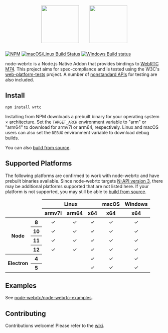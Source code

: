 <h1 align="center">
  <img height="120px" src="https://upload.wikimedia.org/wikipedia/commons/d/d9/Node.js_logo.svg" />&nbsp;&nbsp;&nbsp;&nbsp;
  <img height="120px" src="https://webrtc.org/assets/images/webrtc-logo-vert-retro-dist.svg" />
</h1>

[![NPM](https://img.shields.io/npm/v/wrtc.svg)](https://www.npmjs.com/package/wrtc) [![macOS/Linux Build Status](https://circleci.com/gh/node-webrtc/node-webrtc/tree/develop.svg?style=shield)](https://circleci.com/gh/node-webrtc/node-webrtc) [![Windows Build status](https://ci.appveyor.com/api/projects/status/iulc84we28o1i7b9?svg=true)](https://ci.appveyor.com/project/markandrus/node-webrtc-7bnua)

node-webrtc is a Node.js Native Addon that provides bindings to [WebRTC M74](https://chromium.googlesource.com/external/webrtc/+/branch-heads/m74). This project aims for spec-compliance and is tested using the W3C's [web-platform-tests](https://github.com/web-platform-tests/wpt) project. A number of [nonstandard APIs](docs/nonstandard-apis.md) for testing are also included.

Install
-------

```
npm install wrtc
```

Installing from NPM downloads a prebuilt binary for your operating system × architecture. Set the `TARGET_ARCH` environment variable to "arm" or "arm64" to download for armv7l or arm64, respectively. Linux and macOS users can also set the `DEBUG` environment variable to download debug builds.

You can also [build from source](docs/build-from-source.md).

Supported Platforms
-------------------

The following platforms are confirmed to work with node-webrtc and have prebuilt binaries available. Since node-webrtc targets [N-API version 3](https://nodejs.org/api/n-api.html), there may be additional platforms supported that are not listed here. If your platform is not supported, you may still be able to [build from source](docs/build-from-source.md).

<table>
  <thead>
    <tr>
      <td colspan="2" rowspan="2"></td>
      <th colspan="3">Linux</th>
      <th>macOS</th>
      <th>Windows</th>
    </tr>
    <tr>
      <th>armv7l</th>
      <th>arm64</th>
      <th>x64</th>
      <th>x64</th>
      <th>x64</th>
    </tr>
  </thead>
  <tbody>
    <tr>
      <th rowspan="4">Node</th>
      <th>8</th>
        <td align="center">✓</td>
        <td align="center">✓</td>
        <td align="center">✓</td>
      <td align="center">✓</td>
      <td align="center">✓</td>
    </tr>
    <tr>
      <th>10</th>
        <td align="center">✓</td>
        <td align="center">✓</td>
        <td align="center">✓</td>
      <td align="center">✓</td>
      <td align="center">✓</td>
    </tr>
    <tr>
      <th>11</th>
        <td align="center">✓</td>
        <td align="center">✓</td>
        <td align="center">✓</td>
      <td align="center">✓</td>
      <td align="center">✓</td>
    </tr>
    <tr>
      <th>12</th>
        <td align="center">✓</td>
        <td align="center">✓</td>
        <td align="center">✓</td>
      <td align="center">✓</td>
      <td align="center">✓</td>
    </tr>
    <tr>
      <th rowspan="2">Electron</th>
      <th>4</th>
        <td align="center"></td>
        <td align="center"></td>
        <td align="center">✓</td>
      <td align="center">✓</td>
      <td align="center">✓</td>
    </tr>
    <tr>
      <th>5</th>
        <td align="center"></td>
        <td align="center"></td>
        <td align="center">✓</td>
      <td align="center">✓</td>
      <td align="center">✓</td>
    </tr>
  </tbody>
</table>

Examples
--------

See [node-webrtc/node-webrtc-examples](https://github.com/node-webrtc/node-webrtc-examples).

Contributing
------------

Contributions welcome! Please refer to the [wiki](https://github.com/node-webrtc/node-webrtc/wiki/Contributing).
